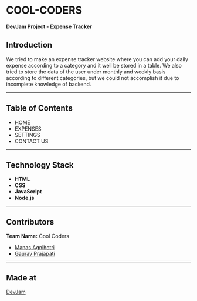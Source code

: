 # COOL-CODERS  
**DevJam Project - Expense Tracker**

## Introduction  
We tried to make an expense tracker website where you can add your daily expense according to a category and it well be stored in a table. We also tried to store the data of the user under monthly and weekly basis according to different categories, but we could not accomplish it due to incomplete knowledge of backend.

---

## Table of Contents  
- HOME
- EXPENSES
- SETTINGS
- CONTACT US
---

## Technology Stack  
- **HTML**  
- **CSS**  
- **JavaScript**  
- **Node.js**

---

## Contributors  
**Team Name:** Cool Coders  
- [Manas Agnihotri](https://github.com/Manas-Agnihotri-MNNIT)  
- [Gaurav Prajapati](https://github.com/gaurav9479)  

---

## Made at  
[DevJam](https://camo.githubusercontent.com/4bfcbf699a715aace0792526e87c355b8611c944d10733ac17ed2674ea345af5/68747470733a2f2f692e706f7374696d672e63632f5a3966433637366a2f6465766a616d2e6a7067)



